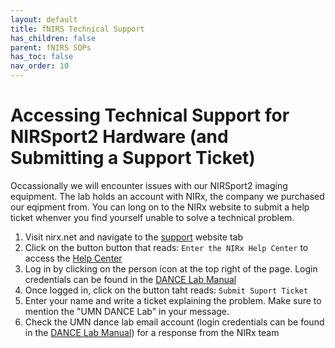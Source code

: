 ```yaml
---
layout: default
title: fNIRS Technical Support
has_children: false
parent: fNIRS SOPs
has_toc: false
nav_order: 10
---
```


# Accessing Technical Support for NIRSport2 Hardware (and Submitting a Support Ticket)

Occassionally we will encounter issues with our NIRSport2 imaging equipment. The lab holds an account with NIRx, the company we purchased our eqipment from. You can long on to the NIRx website to submit a help ticket whenver you find yourself unable to solve a technical problem.

1. Visit nirx.net and navigate to the [support](https://nirx.net/technical-support) website tab
2. Click on the button button that reads: `Enter the NIRx Help Center` to access the [Help Center](https://support.nirx.de/)
3. Log in by clicking on the person icon at the top right of the page. Login credentials can be found in the [DANCE Lab Manual](https://docs.google.com/document/d/1xI9PL6pvZ1jMR5U3Ry8z02KZRqNvFsKIBbI4vnMuDKY/edit?tab=t.0)
4. Once logged in, click on the button taht reads: `Submit Suport Ticket`
5. Enter your name and write a ticket explaining the problem. Make sure to mention the "UMN DANCE Lab" in your message. 
6. Check the UMN dance lab email account (login credentials can be found in the [DANCE Lab Manual](https://docs.google.com/document/d/1xI9PL6pvZ1jMR5U3Ry8z02KZRqNvFsKIBbI4vnMuDKY/edit?tab=t.0)) for a response from the NIRx team